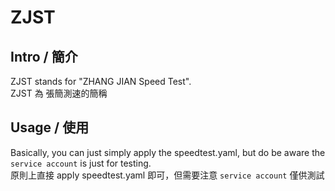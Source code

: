 # ZJST
## Intro / 簡介
ZJST stands for "ZHANG JIAN Speed Test".<br />
ZJST 為 張簡測速的簡稱
## Usage / 使用
Basically, you can just simply apply the speedtest.yaml, but do be aware the `service account` is just for testing.<br />
原則上直接 apply speedtest.yaml 即可，但需要注意 `service account` 僅供測試
